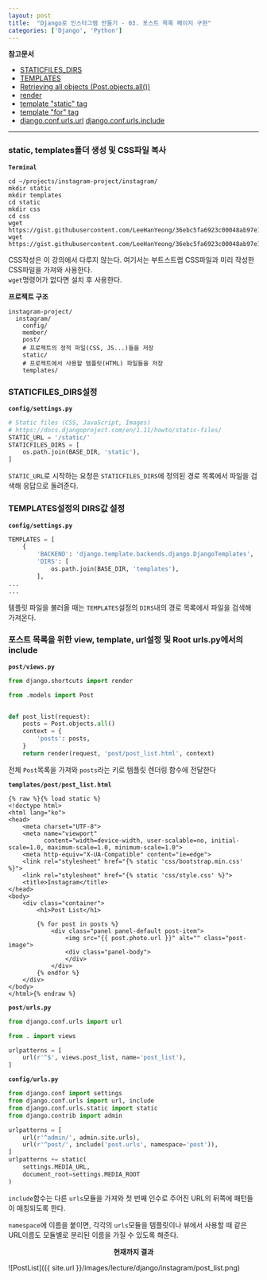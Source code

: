 ```yaml
---
layout: post
title:  "Django로 인스타그램 만들기 - 03. 포스트 목록 페이지 구현"
categories: ['Django', 'Python']
---
```


**참고문서**
- [STATICFILES_DIRS](https://docs.djangoproject.com/en/1.11/ref/settings/#staticfiles-dirs)
- [TEMPLATES](https://docs.djangoproject.com/en/1.11/ref/settings/#templates)
- [Retrieving all objects (Post.objects.all())](https://docs.djangoproject.com/en/1.11/topics/db/queries/#retrieving-all-objects)
- [render](https://docs.djangoproject.com/en/1.11/topics/http/shortcuts/#render)
- [template "static" tag](https://docs.djangoproject.com/en/1.11/ref/templates/builtins/#std:templatetag-static)
- [template "for" tag](https://docs.djangoproject.com/en/1.11/ref/templates/builtins/#for)
- [django.conf.urls.url](https://docs.djangoproject.com/ko/1.11/ref/urls/#django.conf.urls.url)
[django.conf.urls.include](https://docs.djangoproject.com/ko/1.11/ref/urls/#include)

---

### static, templates폴더 생성 및 CSS파일 복사

**`Terminal`**

```shell
cd ~/projects/instagram-project/instagram/
mkdir static
mkdir templates
cd static
mkdir css
cd css
wget https://gist.githubusercontent.com/LeeHanYeong/36ebc5fa6923c00048ab97e15e0d6d3f/raw/dcbb1a44cb1df10cada311f556137a8e1d54cc0a/bootstrap.min.css
wget https://gist.githubusercontent.com/LeeHanYeong/36ebc5fa6923c00048ab97e15e0d6d3f/raw/8df3c57f3614c3f2dbf3cd051b2a1c9587e75907/style.css
```

CSS작성은 이 강의에서 다루지 않는다. 여기서는 부트스트랩 CSS파일과 미리 작성한 CSS파일을 가져와 사용한다.  
`wget`명령어가 없다면 설치 후 사용한다.

**프로젝트 구조**

```shell
instagram-project/
  instagram/
    config/
    member/
    post/
    # 프로젝트의 정적 파일(CSS, JS...)들을 저장
    static/
    # 프로젝트에서 사용할 템플릿(HTML) 파일들을 저장
    templates/
```


### STATICFILES_DIRS설정

**`config/settings.py`**

```python
# Static files (CSS, JavaScript, Images)
# https://docs.djangoproject.com/en/1.11/howto/static-files/
STATIC_URL = '/static/'
STATICFILES_DIRS = [
    os.path.join(BASE_DIR, 'static'),
]
```

`STATIC_URL`로 시작하는 요청은 `STATICFILES_DIRS`에 정의된 경로 목록에서 파일을 검색해 응답으로 돌려준다.

### TEMPLATES설정의 DIRS값 설정

**`config/settings.py`**

```python
TEMPLATES = [
    {
        'BACKEND': 'django.template.backends.django.DjangoTemplates',
        'DIRS': [
            os.path.join(BASE_DIR, 'templates'),
        ],
...
...
```

템플릿 파일을 불러올 때는 `TEMPLATES`설정의 `DIRS`내의 경로 목록에서 파일을 검색해 가져온다.


### 포스트 목록을 위한 view, template, url설정 및 Root urls.py에서의 include

**`post/views.py`**

```python
from django.shortcuts import render

from .models import Post


def post_list(request):
    posts = Post.objects.all()
    context = {
        'posts': posts,
    }
    return render(request, 'post/post_list.html', context)
```

전체 `Post`목록을 가져와 `posts`라는 키로 템플릿 렌더링 함수에 전달한다

**`templates/post/post_list.html`**

```django
{% raw %}{% load static %}
<!doctype html>
<html lang="ko">
<head>
	<meta charset="UTF-8">
	<meta name="viewport"
	      content="width=device-width, user-scalable=no, initial-scale=1.0, maximum-scale=1.0, minimum-scale=1.0">
	<meta http-equiv="X-UA-Compatible" content="ie=edge">
	<link rel="stylesheet" href="{% static 'css/bootstrap.min.css' %}">
	<link rel="stylesheet" href="{% static 'css/style.css' %}">
	<title>Instagram</title>
</head>
<body>
	<div class="container">
		<h1>Post List</h1>

		{% for post in posts %}
			<div class="panel panel-default post-item">
				<img src="{{ post.photo.url }}" alt="" class="post-image">
				<div class="panel-body">
				</div>
			</div>
		{% endfor %}
	</div>
</body>
</html>{% endraw %}
```

**`post/urls.py`**

```python
from django.conf.urls import url

from . import views

urlpatterns = [
    url(r'^$', views.post_list, name='post_list'),
]
```

**`config/urls.py`**

```python
from django.conf import settings
from django.conf.urls import url, include
from django.conf.urls.static import static
from django.contrib import admin

urlpatterns = [
    url(r'^admin/', admin.site.urls),
    url(r'^post/', include('post.urls', namespace='post')),
]
urlpatterns += static(
    settings.MEDIA_URL,
    document_root=settings.MEDIA_ROOT
)
```
`include`함수는 다른 `urls`모듈을 가져와 첫 번째 인수로 주어진 URL의 뒤쪽에 패턴들이 매칭되도록 한다.

`namespace`에 이름을 붙이면, 각각의 `urls`모듈을 템플릿이나 뷰에서 사용할 때 같은 URL이름도 모듈별로 분리된 이름을 가질 수 있도록 해준다.

<center><b>현재까지 결과</b></center>

![PostList]({{ site.url }}/images/lecture/django/instagram/post_list.png)